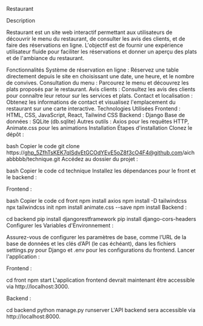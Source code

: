 Restaurant

Description

Restaurant est un site web interactif permettant aux utilisateurs de découvrir le menu du restaurant, de consulter les avis des clients, et de faire des réservations en ligne. L'objectif est de fournir une expérience utilisateur fluide pour faciliter les réservations et donner un aperçu des plats et de l'ambiance du restaurant.

Fonctionnalités
Système de réservation en ligne : Réservez une table directement depuis le site en choisissant une date, une heure, et le nombre de convives.
Consultation du menu : Parcourez le menu et découvrez les plats proposés par le restaurant.
Avis clients : Consultez les avis des clients pour connaître leur retour sur les services et plats.
Contact et localisation : Obtenez les informations de contact et visualisez l'emplacement du restaurant sur une carte interactive.
Technologies Utilisées
Frontend : HTML, CSS, JavaScript, React, Tailwind CSS
Backend : Django
Base de données : SQLite (db.sqlite)
Autres outils : Axios pour les requêtes HTTP, Animate.css pour les animations
Installation
Étapes d'installation
Clonez le dépôt :

bash
Copier le code
git clone https://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@github.com/aichabbbbb/technique.git
Accédez au dossier du projet :

bash
Copier le code
cd technique
Installez les dépendances pour le front et le backend :

Frontend :

bash
Copier le code
cd front
npm install axios
npm install -D tailwindcss
npx tailwindcss init
npm install animate.css --save
npm install
Backend :

cd backend
pip install djangorestframework
pip install django-cors-headers
Configurer les Variables d'Environnement :

Assurez-vous de configurer les paramètres de base, comme l’URL de la base de données et les clés d’API (le cas échéant), dans les fichiers settings.py pour Django et .env pour les configurations du frontend.
Lancer l'application :

Frontend :


cd front
npm start
L'application frontend devrait maintenant être accessible via http://localhost:3000.

Backend :

cd backend
python manage.py runserver
L'API backend sera accessible via http://localhost:8000.
